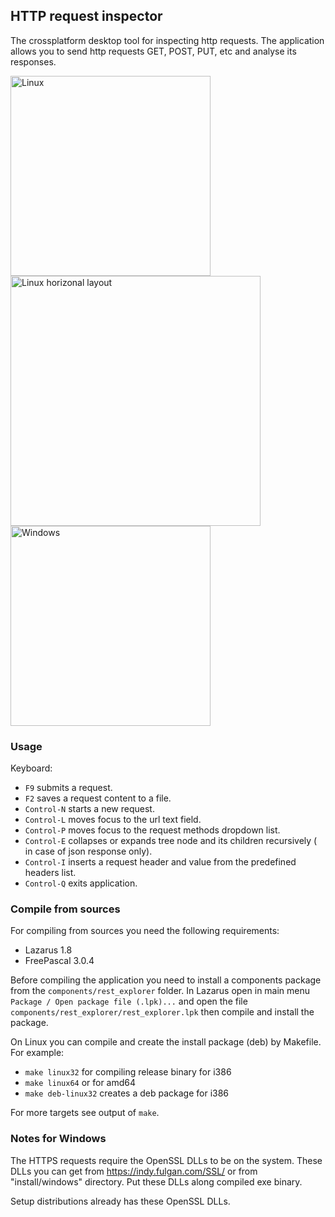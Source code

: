 ## HTTP request inspector

The crossplatform desktop tool for inspecting http requests.
The application allows you to send http requests GET, POST, PUT, etc and
analyse its responses.

<img src="https://raw.githubusercontent.com/skoro/http_inspector/master/docs/screenshots/Screenshot_0.3-xfce-json.png" alt="Linux" width="320">
<img src="https://raw.githubusercontent.com/skoro/http_inspector/master/docs/screenshots/Screenshot_0.3-xfce-hor_layout.png" alt="Linux horizonal layout" width="400">
<img src="https://raw.githubusercontent.com/skoro/http_inspector/master/docs/screenshots/Screenshot-0.3-win-json.png" alt="Windows" width="320">

### Usage

Keyboard:

* `F9` submits a request.
* `F2` saves a request content to a file.
* `Control-N` starts a new request.
* `Control-L` moves focus to the url text field.
* `Control-P` moves focus to the request methods dropdown list.
* `Control-E` collapses or expands tree node and its children recursively (
  in case of json response only).
* `Control-I` inserts a request header and value from the predefined headers
  list.
* `Control-Q` exits application.

### Compile from sources

For compiling from sources you need the following requirements:
- Lazarus 1.8
- FreePascal 3.0.4

Before compiling the application you need to install a components package
from the `components/rest_explorer` folder. In Lazarus open in main
menu `Package / Open package file (.lpk)...` and open the file
`components/rest_explorer/rest_explorer.lpk` then compile and install the
package.

On Linux you can compile and create the install package (deb) by Makefile.
For example:
- `make linux32` for compiling release binary for i386
- `make linux64` or for amd64
- `make deb-linux32` creates a deb package for i386

For more targets see output of `make`.

### Notes for Windows

The HTTPS requests require the OpenSSL DLLs to be on the system. These DLLs
you can get from https://indy.fulgan.com/SSL/ or from "install/windows"
directory. Put these DLLs along compiled exe binary.

Setup distributions already has these OpenSSL DLLs.

